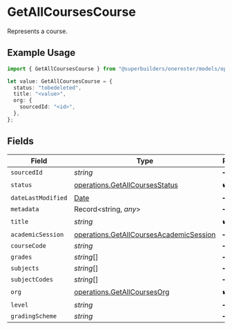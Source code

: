 # GetAllCoursesCourse

Represents a course.

## Example Usage

```typescript
import { GetAllCoursesCourse } from "@superbuilders/oneroster/models/operations";

let value: GetAllCoursesCourse = {
  status: "tobedeleted",
  title: "<value>",
  org: {
    sourcedId: "<id>",
  },
};
```

## Fields

| Field                                                                                              | Type                                                                                               | Required                                                                                           | Description                                                                                        |
| -------------------------------------------------------------------------------------------------- | -------------------------------------------------------------------------------------------------- | -------------------------------------------------------------------------------------------------- | -------------------------------------------------------------------------------------------------- |
| `sourcedId`                                                                                        | *string*                                                                                           | :heavy_minus_sign:                                                                                 | N/A                                                                                                |
| `status`                                                                                           | [operations.GetAllCoursesStatus](../../models/operations/getallcoursesstatus.md)                   | :heavy_check_mark:                                                                                 | N/A                                                                                                |
| `dateLastModified`                                                                                 | [Date](https://developer.mozilla.org/en-US/docs/Web/JavaScript/Reference/Global_Objects/Date)      | :heavy_minus_sign:                                                                                 | N/A                                                                                                |
| `metadata`                                                                                         | Record<string, *any*>                                                                              | :heavy_minus_sign:                                                                                 | N/A                                                                                                |
| `title`                                                                                            | *string*                                                                                           | :heavy_check_mark:                                                                                 | N/A                                                                                                |
| `academicSession`                                                                                  | [operations.GetAllCoursesAcademicSession](../../models/operations/getallcoursesacademicsession.md) | :heavy_minus_sign:                                                                                 | N/A                                                                                                |
| `courseCode`                                                                                       | *string*                                                                                           | :heavy_minus_sign:                                                                                 | N/A                                                                                                |
| `grades`                                                                                           | *string*[]                                                                                         | :heavy_minus_sign:                                                                                 | N/A                                                                                                |
| `subjects`                                                                                         | *string*[]                                                                                         | :heavy_minus_sign:                                                                                 | N/A                                                                                                |
| `subjectCodes`                                                                                     | *string*[]                                                                                         | :heavy_minus_sign:                                                                                 | N/A                                                                                                |
| `org`                                                                                              | [operations.GetAllCoursesOrg](../../models/operations/getallcoursesorg.md)                         | :heavy_check_mark:                                                                                 | N/A                                                                                                |
| `level`                                                                                            | *string*                                                                                           | :heavy_minus_sign:                                                                                 | N/A                                                                                                |
| `gradingScheme`                                                                                    | *string*                                                                                           | :heavy_minus_sign:                                                                                 | N/A                                                                                                |